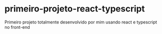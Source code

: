 # primeiro-projeto-react-typescript
Primeiro projeto totalmente desenvolvido por mim usando react e typescript no front-end
